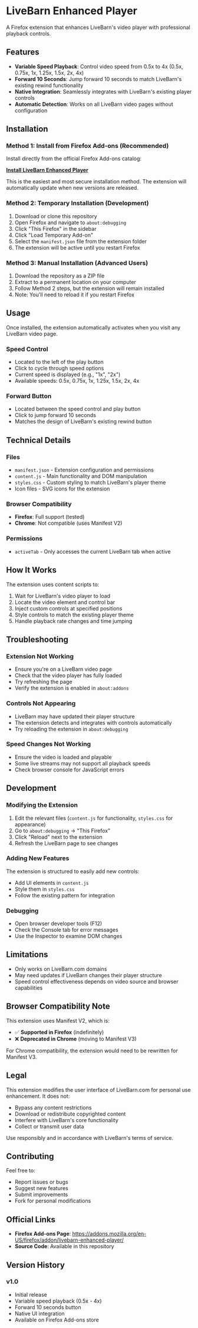 # LiveBarn Enhanced Player

A Firefox extension that enhances LiveBarn's video player with professional playback controls.

## Features

- **Variable Speed Playback**: Control video speed from 0.5x to 4x (0.5x, 0.75x, 1x, 1.25x, 1.5x, 2x, 4x)
- **Forward 10 Seconds**: Jump forward 10 seconds to match LiveBarn's existing rewind functionality
- **Native Integration**: Seamlessly integrates with LiveBarn's existing player controls
- **Automatic Detection**: Works on all LiveBarn video pages without configuration

## Installation

### Method 1: Install from Firefox Add-ons (Recommended)
Install directly from the official Firefox Add-ons catalog:

**[Install LiveBarn Enhanced Player](https://addons.mozilla.org/en-US/firefox/addon/livebarn-enhanced-player/)**

This is the easiest and most secure installation method. The extension will automatically update when new versions are released.

### Method 2: Temporary Installation (Development)
1. Download or clone this repository
2. Open Firefox and navigate to `about:debugging`
3. Click "This Firefox" in the sidebar
4. Click "Load Temporary Add-on"
5. Select the `manifest.json` file from the extension folder
6. The extension will be active until you restart Firefox

### Method 3: Manual Installation (Advanced Users)
1. Download the repository as a ZIP file
2. Extract to a permanent location on your computer
3. Follow Method 2 steps, but the extension will remain installed
4. Note: You'll need to reload it if you restart Firefox

## Usage

Once installed, the extension automatically activates when you visit any LiveBarn video page.

### Speed Control
- Located to the left of the play button
- Click to cycle through speed options
- Current speed is displayed (e.g., "1x", "2x")
- Available speeds: 0.5x, 0.75x, 1x, 1.25x, 1.5x, 2x, 4x

### Forward Button
- Located between the speed control and play button
- Click to jump forward 10 seconds
- Matches the design of LiveBarn's existing rewind button

## Technical Details

### Files
- `manifest.json` - Extension configuration and permissions
- `content.js` - Main functionality and DOM manipulation
- `styles.css` - Custom styling to match LiveBarn's player theme
- Icon files - SVG icons for the extension

### Browser Compatibility
- **Firefox**: Full support (tested)
- **Chrome**: Not compatible (uses Manifest V2)

### Permissions
- `activeTab` - Only accesses the current LiveBarn tab when active

## How It Works

The extension uses content scripts to:
1. Wait for LiveBarn's video player to load
2. Locate the video element and control bar
3. Inject custom controls at specified positions
4. Style controls to match the existing player theme
5. Handle playback rate changes and time jumping

## Troubleshooting

### Extension Not Working
- Ensure you're on a LiveBarn video page
- Check that the video player has fully loaded
- Try refreshing the page
- Verify the extension is enabled in `about:addons`

### Controls Not Appearing
- LiveBarn may have updated their player structure
- The extension detects and integrates with controls automatically
- Try reloading the extension in `about:debugging`

### Speed Changes Not Working
- Ensure the video is loaded and playable
- Some live streams may not support all playback speeds
- Check browser console for JavaScript errors

## Development

### Modifying the Extension
1. Edit the relevant files (`content.js` for functionality, `styles.css` for appearance)
2. Go to `about:debugging` → "This Firefox"
3. Click "Reload" next to the extension
4. Refresh the LiveBarn page to see changes

### Adding New Features
The extension is structured to easily add new controls:
- Add UI elements in `content.js`
- Style them in `styles.css`
- Follow the existing pattern for integration

### Debugging
- Open browser developer tools (F12)
- Check the Console tab for error messages
- Use the Inspector to examine DOM changes

## Limitations

- Only works on LiveBarn.com domains
- May need updates if LiveBarn changes their player structure
- Speed control effectiveness depends on video source and browser capabilities

## Browser Compatibility Note

This extension uses Manifest V2, which is:
- ✅ **Supported in Firefox** (indefinitely)
- ❌ **Deprecated in Chrome** (moving to Manifest V3)

For Chrome compatibility, the extension would need to be rewritten for Manifest V3.

## Legal

This extension modifies the user interface of LiveBarn.com for personal use enhancement. It does not:
- Bypass any content restrictions
- Download or redistribute copyrighted content
- Interfere with LiveBarn's core functionality
- Collect or transmit user data

Use responsibly and in accordance with LiveBarn's terms of service.

## Contributing

Feel free to:
- Report issues or bugs
- Suggest new features
- Submit improvements
- Fork for personal modifications

## Official Links

- **Firefox Add-ons Page**: https://addons.mozilla.org/en-US/firefox/addon/livebarn-enhanced-player/
- **Source Code**: Available in this repository

## Version History

### v1.0
- Initial release
- Variable speed playback (0.5x - 4x)
- Forward 10 seconds button
- Native UI integration
- Available on Firefox Add-ons store